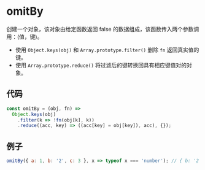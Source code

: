# omitBy

创建一个对象，该对象由给定函数返回 false 的数据组成，该函数传入两个参数调用：(值，键)。

- 使用 `Object.keys(obj)` 和 `Array.prototype.filter()` 删除 `fn` 返回真实值的键。
- 使用 `Array.prototype.reduce()` 将过滤后的键转换回具有相应键值对的对象。

## 代码

```js
const omitBy = (obj, fn) =>
  Object.keys(obj)
    .filter(k => !fn(obj[k], k))
    .reduce((acc, key) => ((acc[key] = obj[key]), acc), {});
```

## 例子

```js
omitBy({ a: 1, b: '2', c: 3 }, x => typeof x === 'number'); // { b: '2' }
```
